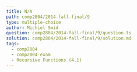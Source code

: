 ```yaml
---
title: N/A
path: comp2804/2014-fall-final/9
type: multiple-choice
author: Michiel Smid
question: comp2804/2014-fall-final/9/question.ts
solution: comp2804/2014-fall-final/9/solution.md
tags:
  - comp2804
  - comp2804-exam
  - Recursive Functions (4.1)
---
```

